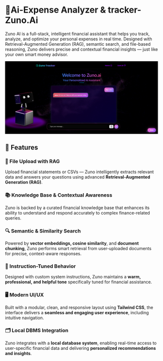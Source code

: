 # 💸Ai-Expense Analyzer & tracker-Zuno.Ai
Zuno AI is a full-stack, intelligent financial assistant that helps you track, analyze, and optimize your personal expenses in real time. Designed with Retrieval-Augmented Generation (RAG), semantic search, and file-based reasoning, Zuno delivers precise and contextual financial insights — just like your own smart money advisor.

![Zuno UI](./cover.png)
## 🚀 Features

### 🔗 File Upload with RAG  
Upload financial statements or CSVs — Zuno intelligently extracts relevant data and answers your questions using advanced **Retrieval-Augmented Generation (RAG)**.

### 📚 Knowledge Base & Contextual Awareness  
Zuno is backed by a curated financial knowledge base that enhances its ability to understand and respond accurately to complex finance-related queries.

### 🔍 Semantic & Similarity Search  
Powered by **vector embeddings, cosine similarity**, and **document chunking**, Zuno performs smart retrieval from user-uploaded documents for precise, context-aware responses.

### 🧭 Instruction-Tuned Behavior  
Designed with custom system instructions, Zuno maintains a **warm, professional, and helpful tone** specifically tuned for financial assistance.

### 🖥️ Modern UI/UX  
Built with a modular, clean, and responsive layout using **Tailwind CSS**, the interface delivers a **seamless and engaging user experience**, including intuitive navigation.

### 🗂️ Local DBMS Integration  
Zuno integrates with a **local database system**, enabling real-time access to user-specific financial data and delivering **personalized recommendations and insights**.
